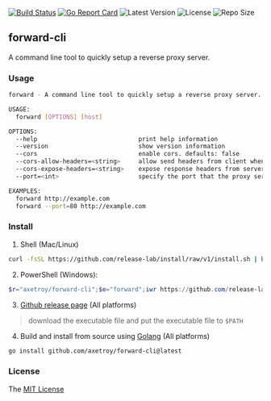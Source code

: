[![Build Status](https://github.com/axetroy/forward-cli/workflows/ci/badge.svg)](https://github.com/axetroy/forward-cli/actions)
[![Go Report Card](https://goreportcard.com/badge/github.com/axetroy/forward-cli)](https://goreportcard.com/report/github.com/axetroy/forward-cli)
![Latest Version](https://img.shields.io/github/v/release/axetroy/forward-cli.svg)
![License](https://img.shields.io/github/license/axetroy/forward-cli.svg)
![Repo Size](https://img.shields.io/github/repo-size/axetroy/forward-cli.svg)

## forward-cli

A command line tool to quickly setup a reverse proxy server.

### Usage

```bash
forward - A command line tool to quickly setup a reverse proxy server.

USAGE:
  forward [OPTIONS] [host]

OPTIONS:
  --help                            print help information
  --version                         show version information
  --cors                            enable cors. defaults: false
  --cors-allow-headers=<string>     allow send headers from client when cors enabled. defaults: ""
  --cors-expose-headers=<string>    expose response headers from server when cors enabled. defaults: ""
  --port=<int>                      specify the port that the proxy server listens on. defaults: 8080

EXAMPLES:
  forward http://example.com
  forward --port=80 http://example.com
```

### Install

1. Shell (Mac/Linux)

```bash
curl -fsSL https://github.com/release-lab/install/raw/v1/install.sh | bash -s -- -r=axetroy/forward-cli -e=forward
```

2. PowerShell (Windows):

```powershell
$r="axetroy/forward-cli";$e="forward";iwr https://github.com/release-lab/install/raw/v1/install.ps1 -useb | iex
```

3. [Github release page](https://github.com/axetroy/forward-cli/releases) (All platforms)

> download the executable file and put the executable file to `$PATH`

4. Build and install from source using [Golang](https://golang.org) (All platforms)

```bash
go install github.com/axetroy/forward-cli@latest
```

### License

The [MIT License](LICENSE)
